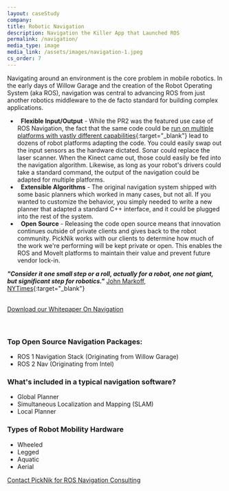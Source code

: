 ```yaml
---
layout: caseStudy
company:
title: Robotic Navigation
description: Navigation the Killer App that Launched ROS
permalink: /navigation/
media_type: image
media_link: /assets/images/navigation-1.jpeg
cs_order: 7
---
```

Navigating around an environment is the core problem in mobile robotics. In the early days of Willow Garage and the creation of the Robot Operating System (aka ROS), navigation was central to advancing ROS from just another robotics middleware to the de facto standard for building complex applications.

*   **Flexible Input/Output** - While the PR2 was the featured use case of ROS Navigation, the fact that the same code could be [run on multiple platforms with vastly different capabilities](https://www.youtube.com/watch?v=mKmqgVUbQQM){:target="_blank"} lead to dozens of robot platforms adapting the code. You could easily swap out the input sensors as the hardware dictated. Sonar could replace the laser scanner. When the Kinect came out, those could easily be fed into the navigation algorithm. Likewise, as long as your robot's drivers could take a standard command, the output of the navigation could be adapted for multiple platforms.
*   **Extensible Algorithms** - The original navigation system shipped with some basic planners which worked in many cases, but not all. If you wanted to customize the behavior, you simply needed to write a new planner that adapted a standard C++ interface, and it could be plugged into the rest of the system.
*   **Open Source** - Releasing the code open source means that innovation continues outside of private clients and gives back to the robot community. PickNik works with our clients to determine how much of the work we're performing will be kept private or open. This enables the ROS and MoveIt platforms to maintain their value and prevent future vendor lock-in. 


***"Consider it one small step or a roll, actually for a robot, one not giant, but significant step for robotics."*** [John Markoff, NYTimes](https://www.nytimes.com/2009/06/09/science/09robot.html){:target="_blank"}

<br />

<div class="row justify-content-center">
    <a href="/docs/PickNik_ROS_Navigation_Whitepaper.pdf" class="btn">
    Download our Whitepaper On Navigation
    </a>
</div>

<br />
<br />


### Top Open Source Navigation Packages:

*   ROS 1 Navigation Stack (Originating from Willow Garage)
*   ROS 2 Nav (Originating from Intel)


### What's included in a typical navigation software?

*   Global Planner
*   Simultaneous Localization and Mapping (SLAM)
*   Local Planner


### Types of Robot Mobility Hardware
*   Wheeled
*   Legged
*   Aquatic
*   Aerial


<div class="row justify-content-center">
    <a href="/connect" class="btn">
    Contact PickNik for ROS Navigation Consulting
    </a>
</div>
